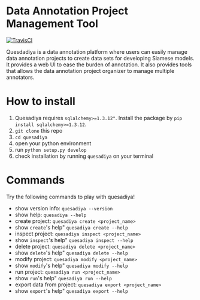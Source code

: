 # Data Annotation Project Management Tool

[![TravisCI](https://travis-ci.com/SiameseLab/quesadiya.svg?branch=master)](https://travis-ci.com/SiameseLab/quesadiya)

Quesdadiya is a data annotation platform where users can easily manage
data annotation projects to create data sets for developing Siamese models.
It provides a web UI to ease the burden of annotation. It also provides tools
that allows the data annotation project organizer to manage multiple annotators.

# How to install

1. Quesadiya requires `sqlalchemy>=1.3.12"`. Install the package by `pip install sqlalchemy>=1.3.12`.
1. `git clone` this repo
1. `cd quesadiya`
1. open your python environment
1. run `python setup.py develop`
1. check installation by running `quesadiya` on your terminal

# Commands

Try the following commands to play with quesadiya!

* show version info: `quesadiya --version`
* show help: `quesadiya --help`
* create project: `quesadiya create <project_name>`
* show `create`'s help" `quesadiya create --help`
* inspect project: `quesadiya inspect <project_name>`
* show `inspect`'s help" `quesadiya inspect --help`
* delete project: `quesadiya delete <project_name>`
* show `delete`'s help" `quesadiya delete --help`
* modify project: `quesadiya modify <project_name>`
* show `modify`'s help" `quesadiya modify --help`
* run project: `quesadiya run <project_name>`
* show `run`'s help" `quesadiya run --help`
* export data from project: `quesadiya export <project_name>`
* show `export`'s help" `quesadiya export --help`
